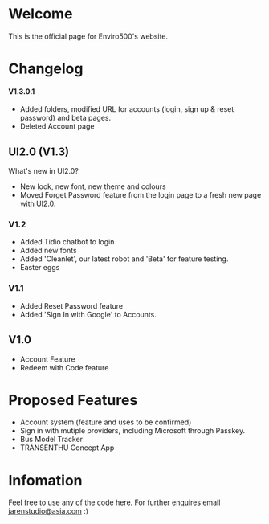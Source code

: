 # Welcome
This is the official page for Enviro500's website. 

# Changelog

#### V1.3.0.1
- Added folders, modified URL for accounts (login, sign up & reset password) and beta pages.
- Deleted Account page
## UI2.0 (V1.3)
What's new in UI2.0?
- New look, new font, new theme and colours
- Moved Forget Password feature from the login page to a fresh new page with UI2.0.
### V1.2
- Added Tidio chatbot to login
- Added new fonts
- Added 'Cleanlet', our latest robot and 'Beta' for feature testing.
- Easter eggs
### V1.1
- Added Reset Password feature
- Added 'Sign In with Google' to Accounts.
## V1.0
- Account Feature
- Redeem with Code feature

# Proposed Features
- Account system (feature and uses to be confirmed)
- Sign in with mutiple providers, including Microsoft through Passkey.
- Bus Model Tracker
- TRANSENTHU Concept App

# Infomation
Feel free to use any of the code here.
For further enquires email jarenstudio@asia.com :)
